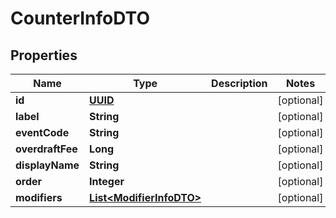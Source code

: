 # CounterInfoDTO

## Properties
Name | Type | Description | Notes
------------ | ------------- | ------------- | -------------
**id** | [**UUID**](UUID.md) |  |  [optional]
**label** | **String** |  |  [optional]
**eventCode** | **String** |  |  [optional]
**overdraftFee** | **Long** |  |  [optional]
**displayName** | **String** |  |  [optional]
**order** | **Integer** |  |  [optional]
**modifiers** | [**List&lt;ModifierInfoDTO&gt;**](ModifierInfoDTO.md) |  |  [optional]
